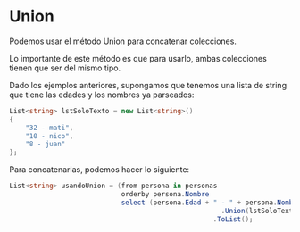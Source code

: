 # Union

Podemos usar el método Union para concatenar colecciones.

Lo importante de este método es que para usarlo, ambas colecciones tienen que ser del mismo tipo.

Dado los ejemplos anteriores, supongamos que tenemos una lista de string que tiene las edades y los nombres ya parseados:

```csharp
List<string> lstSoloTexto = new List<string>()
{
    "32 - mati",
    "10 - nico",
    "8 - juan"
};
```

Para concatenarlas, podemos hacer lo siguiente:

```csharp
List<string> usandoUnion = (from persona in personas
                            orderby persona.Nombre
                            select (persona.Edad + " - " + persona.Nombre)) //// IMPORTANTE: aca podemos usar union, porque en este momento, estamos en una lista de strings, y lstSoloTexto es de tipo string
													 .Union(lstSoloTexto) // a toda la cosa de arriba, sumale esto
												   .ToList();
```